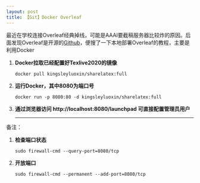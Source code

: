 ```yaml
---
layout: post
title: 【Git】Docker Overleaf
---
```


最近在学校连接Overleaf经典掉线，可能是AAAI要截稿服务器比较炸的原因。后面发现Overleaf是开源的[Github](https://github.com/overleaf/overleaf)，便搜了一下本地部署Overleaf的教程，主要是利用Docker

1. **Docker拉取已经配置好Texlive2020的镜像**

   ```
   docker pull kingsleyluoxin/sharelatex:full
   ```

2. **运行Docker，其中8080为端口号**

   ```
   docker run -p 8080:80 -d kingsleyluoxin/sharelatex:full
   ```

3. **通过浏览器访问 http://localhost:8080/launchpad 可直接配置管理员用户**

   ------

备注：

1. **检查端口状态**

   ```
   sudo firewall-cmd --query-port=8080/tcp
   ```

2. **开放端口**

   ```
   sudo firewall-cmd --permanent --add-port=8080/tcp
   ```
